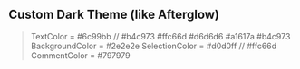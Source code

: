 ## Custom Dark Theme (like Afterglow)
> TextColor = #6c99bb // #b4c973 #ffc66d #d6d6d6 #a1617a #b4c973
> BackgroundColor = #2e2e2e
> SelectionColor = #d0d0ff // #ffc66d
> CommentColor = #797979
